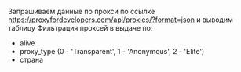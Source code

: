 Запрашиваем данные по прокси по ссылке https://proxyfordevelopers.com/api/proxies/?format=json  и выводим таблицу
Фильтрация проксей в выдаче по:
- alive
- proxy_type (0 - 'Transparent', 1 - 'Anonymous', 2 - 'Elite')
- страна 
